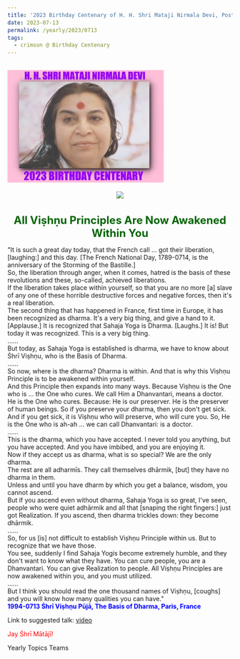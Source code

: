```yaml
---
title: '2023 Birthday Centenary of H. H. Shri Mataji Nirmala Devi, Post 21'
date: 2023-07-13
permalink: /yearly/2023/0713
tags:
  - crimson @ Birthday Centenary
---
```


<br>
<div style="text-align: left"><img src="/images/100Years.jpg" width="350" /></div><br>

<div style="text-align: center"><img src="/images/image1203Photo_credit_Colin_Heinsen" /></div>

<br>
<p style="color:DarkGreen; text-align:center">
<font size="+2"><b>All Viṣhṇu Principles Are Now Awakened Within You</b><br></font>
</p>

<p>
"It is such a great day today, that the French call ... got their liberation, [laughing:] and this day. [The French National Day, 1789-0714, is the anniversary of the Storming of the Bastille.]<br>
So, the liberation through anger, when it comes, hatred is the basis of these revolutions and these, so-called, achieved liberations.<br>
If the liberation takes place within yourself, so that you are no more [a] slave of any one of these horrible destructive forces and negative forces, then it's a real liberation.<br>
The second thing that has happened in France, first time in Europe, it has been recognized as dharma. It's a very big thing, and give a hand to it. [Applause.] It is recognized that Sahaja Yoga is Dharma. [Laughs.] It is! But today it was recognized. This is a very big thing.<br>
......<br>
But today, as Sahaja Yoga is established is dharma, we have to know about Śhrī Viṣhṇu, who is the Basis of Dharma.<br>
......<br>
So now, where is the dharma? Dharma is within. And that is why this Viṣhṇu Principle is to be awakened within yourself.<br> 
And this Principle then expands into many ways. Because Viṣhṇu is the One who is ... the One who cures. We call Him a Dhanvantari, means a doctor. He is the One who cures. Because: He is our preserver. He is the preserver of human beings. So if you preserve your dharma, then you don't get sick. And if you get sick, it is Viṣhṇu who will preserve, who will cure you. So, He is the One who is ah-ah ... we can call Dhanvantari: is a doctor.<br>
......<br>
This is the dharma, which you have accepted. I never told you anything, but you have accepted. And you have imbibed, and you are enjoying it.<br>
Now if they accept us as dharma, what is so special? We are the only dharma.<br>
The rest are all adharmīs. They call themselves dhārmik, [but] they have no dharma in them.<br>
Unless and until you have dharm by which you get a balance, wisdom, you cannot ascend.<br>
But if you ascend even without dharma, Sahaja Yoga is so great, I've seen, people who were quiet adhārmik and all that [snaping the right fingers:] just got Realization. If you ascend, then dharma trickles down: they become dhārmik.<br>
......<br>
So, for us [is] not difficult to establish Viṣhṇu Principle within us. But to recognize that we have those.<br>
You see, suddenly I find Sahaja Yogis become extremely humble, and they don't want to know what they have. You can cure people, you are a Dhanvantari. You can give Realization to people. All Viṣhṇu Principles are now awakened within you, and you must utilized. <br>
......<br>
But I think you should read the one thousand names of Viṣhṇu, [coughs] and you will know how many qualities you can have."<br>
<font color="blue"><b>1994-0713 Śhrī Viṣhṇu Pūjā, The Basis of Dharma, Paris, France</b></font><br>
</p>

Link to suggested talk: <a href="https://vimeo.com/25159761"> video</a><br>

<p style="color:red;">Jay Śhrī Mātājī!<br></p>

<p>Yearly Topics Teams</p>